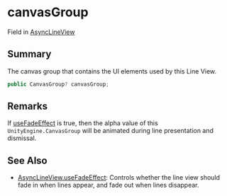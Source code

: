 # canvasGroup

Field in [AsyncLineView](yarn.unity.asynclineview.md)

## Summary

The canvas group that contains the UI elements used by this Line View.

```csharp
public CanvasGroup? canvasGroup;
```

## Remarks

If [useFadeEffect](yarn.unity.asynclineview.usefadeeffect.md) is true, then the alpha value of this `UnityEngine.CanvasGroup` will be animated during line presentation and dismissal.

## See Also

* [AsyncLineView.useFadeEffect](yarn.unity.asynclineview.usefadeeffect.md): Controls whether the line view should fade in when lines appear, and fade out when lines disappear.
